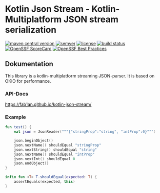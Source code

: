 # Kotlin Json Stream - Kotlin-Multiplatform JSON stream serialization

[![maven central version](https://img.shields.io/maven-central/v/com.fab1an/kotlin-json-stream)](https://mvnrepository.com/artifact/com.fab1an/kotlin-json-stream)
[![semver](https://img.shields.io/:semver-%E2%9C%93-brightgreen.svg)](http://semver.org/)
[![license](https://img.shields.io/github/license/fab1an/kotlin-json-stream)](https://github.com/fab1an/kotlin-json-stream/blob/master/LICENSE)
[![build status](https://github.com/fab1an/kotlin-json-stream/actions/workflows/build-master.yml/badge.svg)](https://github.com/fab1an/kotlin-json-stream/actions/workflows/build-master.yml)
[![OpenSSF ScoreCard](https://img.shields.io/ossf-scorecard/github.com/fab1an/kotlin-json-stream)](https://scorecard.dev/)
[![OpenSSF Best Practices](https://www.bestpractices.dev/projects/8911/badge)](https://www.bestpractices.dev/projects/8911)

## Dokumentation

This library is a kotlin-multiplatform streaming JSON-parser. It is based on OKIO for performance.

### API-Docs
https://fab1an.github.io/kotlin-json-stream/

### Example

```kotlin
fun test() {
    val json = JsonReader("""{"stringProp":"string", "intProp":0}""")

    json.beginObject()
    json.nextName() shouldEqual "stringProp"
    json.nextString() shouldEqual "string"
    json.nextName() shouldEqual "intProp"
    json.nextInt() shouldEqual 0
    json.endObject()
}
  
infix fun <T> T.shouldEqual(expected: T) {
    assertEquals(expected, this)
}
```
